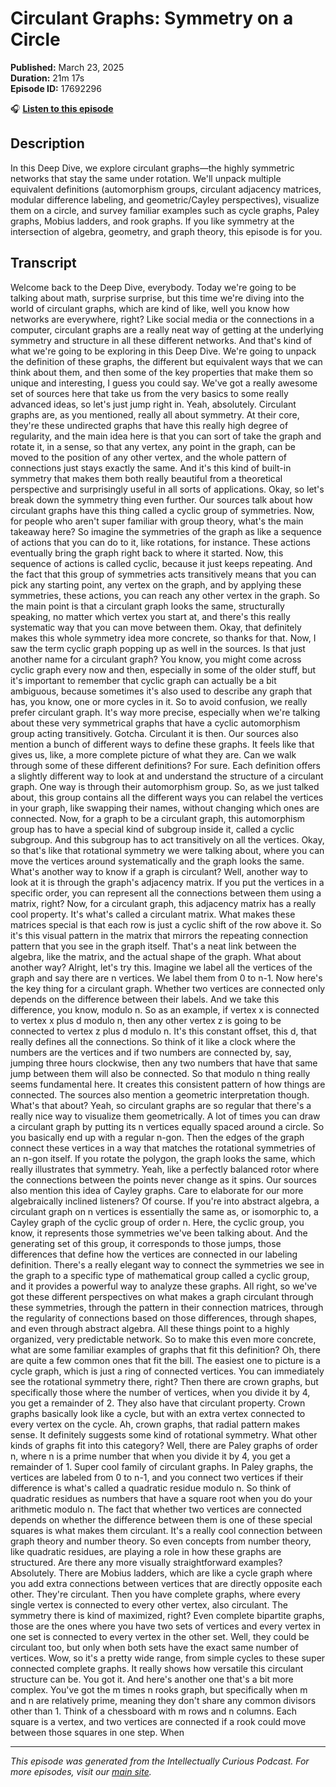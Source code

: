 # Circulant Graphs: Symmetry on a Circle

**Published:** March 23, 2025  
**Duration:** 21m 17s  
**Episode ID:** 17692296

🎧 **[Listen to this episode](https://intellectuallycurious.buzzsprout.com/2529712/episodes/17692296-circulant-graphs-symmetry-on-a-circle)**

## Description

In this Deep Dive, we explore circulant graphs—the highly symmetric networks that stay the same under rotation. We'll unpack multiple equivalent definitions (automorphism groups, circulant adjacency matrices, modular difference labeling, and geometric/Cayley perspectives), visualize them on a circle, and survey familiar examples such as cycle graphs, Paley graphs, Mobius ladders, and rook graphs. If you like symmetry at the intersection of algebra, geometry, and graph theory, this episode is for you.

## Transcript

Welcome back to the Deep Dive, everybody. Today we're going to be talking about math, surprise surprise, but this time we're diving into the world of circulant graphs, which are kind of like, well you know how networks are everywhere, right? Like social media or the connections in a computer, circulant graphs are a really neat way of getting at the underlying symmetry and structure in all these different networks. And that's kind of what we're going to be exploring in this Deep Dive. We're going to unpack the definition of these graphs, the different but equivalent ways that we can think about them, and then some of the key properties that make them so unique and interesting, I guess you could say. We've got a really awesome set of sources here that take us from the very basics to some really advanced ideas, so let's just jump right in. Yeah, absolutely. Circulant graphs are, as you mentioned, really all about symmetry. At their core, they're these undirected graphs that have this really high degree of regularity, and the main idea here is that you can sort of take the graph and rotate it, in a sense, so that any vertex, any point in the graph, can be moved to the position of any other vertex, and the whole pattern of connections just stays exactly the same. And it's this kind of built-in symmetry that makes them both really beautiful from a theoretical perspective and surprisingly useful in all sorts of applications. Okay, so let's break down the symmetry thing even further. Our sources talk about how circulant graphs have this thing called a cyclic group of symmetries. Now, for people who aren't super familiar with group theory, what's the main takeaway here? So imagine the symmetries of the graph as like a sequence of actions that you can do to it, like rotations, for instance. These actions eventually bring the graph right back to where it started. Now, this sequence of actions is called cyclic, because it just keeps repeating. And the fact that this group of symmetries acts transitively means that you can pick any starting point, any vertex on the graph, and by applying these symmetries, these actions, you can reach any other vertex in the graph. So the main point is that a circulant graph looks the same, structurally speaking, no matter which vertex you start at, and there's this really systematic way that you can move between them. Okay, that definitely makes this whole symmetry idea more concrete, so thanks for that. Now, I saw the term cyclic graph popping up as well in the sources. Is that just another name for a circulant graph? You know, you might come across cyclic graph every now and then, especially in some of the older stuff, but it's important to remember that cyclic graph can actually be a bit ambiguous, because sometimes it's also used to describe any graph that has, you know, one or more cycles in it. So to avoid confusion, we really prefer circulant graph. It's way more precise, especially when we're talking about these very symmetrical graphs that have a cyclic automorphism group acting transitively. Gotcha. Circulant it is then. Our sources also mention a bunch of different ways to define these graphs. It feels like that gives us, like, a more complete picture of what they are. Can we walk through some of these different definitions? For sure. Each definition offers a slightly different way to look at and understand the structure of a circulant graph. One way is through their automorphism group. So, as we just talked about, this group contains all the different ways you can relabel the vertices in your graph, like swapping their names, without changing which ones are connected. Now, for a graph to be a circulant graph, this automorphism group has to have a special kind of subgroup inside it, called a cyclic subgroup. And this subgroup has to act transitively on all the vertices. Okay, so that's like that rotational symmetry we were talking about, where you can move the vertices around systematically and the graph looks the same. What's another way to know if a graph is circulant? Well, another way to look at it is through the graph's adjacency matrix. If you put the vertices in a specific order, you can represent all the connections between them using a matrix, right? Now, for a circulant graph, this adjacency matrix has a really cool property. It's what's called a circulant matrix. What makes these matrices special is that each row is just a cyclic shift of the row above it. So it's this visual pattern in the matrix that mirrors the repeating connection pattern that you see in the graph itself. That's a neat link between the algebra, like the matrix, and the actual shape of the graph. What about another way? Alright, let's try this. Imagine we label all the vertices of the graph and say there are n vertices. We label them from 0 to n-1. Now here's the key thing for a circulant graph. Whether two vertices are connected only depends on the difference between their labels. And we take this difference, you know, modulo n. So as an example, if vertex x is connected to vertex x plus d modulo n, then any other vertex z is going to be connected to vertex z plus d modulo n. It's this constant offset, this d, that really defines all the connections. So think of it like a clock where the numbers are the vertices and if two numbers are connected by, say, jumping three hours clockwise, then any two numbers that have that same jump between them will also be connected. So that modulo n thing really seems fundamental here. It creates this consistent pattern of how things are connected. The sources also mention a geometric interpretation though. What's that about? Yeah, so circulant graphs are so regular that there's a really nice way to visualize them geometrically. A lot of times you can draw a circulant graph by putting its n vertices equally spaced around a circle. So you basically end up with a regular n-gon. Then the edges of the graph connect these vertices in a way that matches the rotational symmetries of an n-gon itself. If you rotate the polygon, the graph looks the same, which really illustrates that symmetry. Yeah, like a perfectly balanced rotor where the connections between the points never change as it spins. Our sources also mention this idea of Cayley graphs. Care to elaborate for our more algebraically inclined listeners? Of course. If you're into abstract algebra, a circulant graph on n vertices is essentially the same as, or isomorphic to, a Cayley graph of the cyclic group of order n. Here, the cyclic group, you know, it represents those symmetries we've been talking about. And the generating set of this group, it corresponds to those jumps, those differences that define how the vertices are connected in our labeling definition. There's a really elegant way to connect the symmetries we see in the graph to a specific type of mathematical group called a cyclic group, and it provides a powerful way to analyze these graphs. All right, so we've got these different perspectives on what makes a graph circulant through these symmetries, through the pattern in their connection matrices, through the regularity of connections based on those differences, through shapes, and even through abstract algebra. All these things point to a highly organized, very predictable network. So to make this even more concrete, what are some familiar examples of graphs that fit this definition? Oh, there are quite a few common ones that fit the bill. The easiest one to picture is a cycle graph, which is just a ring of connected vertices. You can immediately see the rotational symmetry there, right? Then there are crown graphs, but specifically those where the number of vertices, when you divide it by 4, you get a remainder of 2. They also have that circulant property. Crown graphs basically look like a cycle, but with an extra vertex connected to every vertex on the cycle. Ah, crown graphs, that radial pattern makes sense. It definitely suggests some kind of rotational symmetry. What other kinds of graphs fit into this category? Well, there are Paley graphs of order n, where n is a prime number that when you divide it by 4, you get a remainder of 1. Super cool family of circulant graphs. In Paley graphs, the vertices are labeled from 0 to n-1, and you connect two vertices if their difference is what's called a quadratic residue modulo n. So think of quadratic residues as numbers that have a square root when you do your arithmetic modulo n. The fact that whether two vertices are connected depends on whether the difference between them is one of these special squares is what makes them circulant. It's a really cool connection between graph theory and number theory. So even concepts from number theory, like quadratic residues, are playing a role in how these graphs are structured. Are there any more visually straightforward examples? Absolutely. There are Mobius ladders, which are like a cycle graph where you add extra connections between vertices that are directly opposite each other. They're circulant. Then you have complete graphs, where every single vertex is connected to every other vertex, also circulant. The symmetry there is kind of maximized, right? Even complete bipartite graphs, those are the ones where you have two sets of vertices and every vertex in one set is connected to every vertex in the other set. Well, they could be circulant too, but only when both sets have the exact same number of vertices. Wow, so it's a pretty wide range, from simple cycles to these super connected complete graphs. It really shows how versatile this circulant structure can be. You got it. And here's another one that's a bit more complex. You've got the m times n rooks graph, but specifically when m and n are relatively prime, meaning they don't share any common divisors other than 1. Think of a chessboard with m rows and n columns. Each square is a vertex, and two vertices are connected if a rook could move between those squares in one step. When

---
*This episode was generated from the Intellectually Curious Podcast. For more episodes, visit our [main site](https://intellectuallycurious.buzzsprout.com).*
